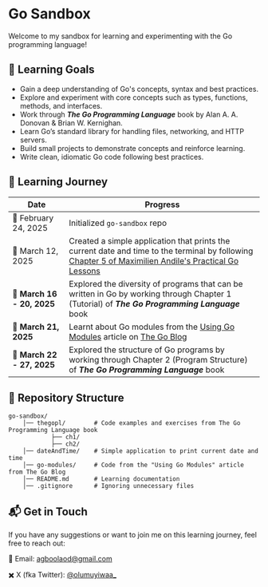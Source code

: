 # Go Sandbox
Welcome to my sandbox for learning and experimenting with the Go programming language!

## 🎯 Learning Goals 
- Gain a deep understanding of Go's concepts, syntax and best practices.  
- Explore and experiment with core concepts such as types, functions, methods, and interfaces.
- Work through **_The Go Programming Language_** book by Alan A. A. Donovan & Brian W. Kernighan.
- Learn Go’s standard library for handling files, networking, and HTTP servers.  
- Build small projects to demonstrate concepts and reinforce learning.  
- Write clean, idiomatic Go code following best practices.

## 📖 Learning Journey  
| Date | Progress |
|------|----------|
| 📅 February 24, 2025 | Initialized `go-sandbox` repo |
| 📅 March 12, 2025 | Created a simple application that prints the current date and time to the terminal by following [Chapter 5 of Maximilien Andile's Practical Go Lessons](https://www.practical-go-lessons.com/chap-5-first-go-application) |
| 📅 **March 16 - 20, 2025** | Explored the diversity of programs that can be written in Go by working through Chapter 1 (Tutorial) of **_The Go Programming Language_** book |
| 📅 **March 21, 2025** | Learnt about Go modules from the [Using Go Modules](https://go.dev/blog/using-go-modules)  article on [The Go Blog](https://go.dev/blog/) |
| 📅 **March 22 - 27, 2025** | Explored the structure of Go programs by working through Chapter 2 (Program Structure) of **_The Go Programming Language_** book |

## 📂 Repository Structure
```
go-sandbox/ 
    │── thegopl/        # Code examples and exercises from The Go Programming Language book
            ├── ch1/
            ├── ch2/
    │── dateAndTime/    # Simple application to print current date and time 
    │── go-modules/     # Code from the "Using Go Modules" article from The Go Blog
    │── README.md       # Learning documentation
    │── .gitignore      # Ignoring unnecessary files
```

## 📬 Get in Touch  
If you have any suggestions or want to join me on this learning journey, feel free to reach out:  

📧 Email: [agboolaod@gmail.com](mailto:agboolaod@gmail.com)

✖️ X (fka Twitter): [@olumuyiwaa_](https://x.com/olumuyiwaa_)   
